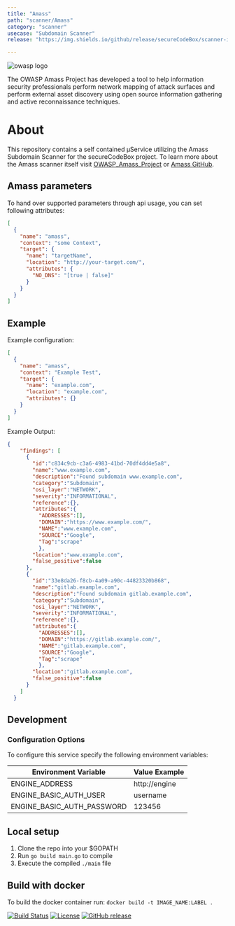 ```yaml
---
title: "Amass"
path: "scanner/Amass"
category: "scanner"
usecase: "Subdomain Scanner"
release: "https://img.shields.io/github/release/secureCodeBox/scanner-infrastructure-amass.svg"

---
```


![owasp logo](https://www.owasp.org/images/thumb/f/fe/Owasp_logo.jpg/320px-Owasp_logo.jpg)

The OWASP Amass Project has developed a tool to help information security professionals perform network mapping of attack surfaces and perform external asset discovery using open source information gathering and active reconnaissance techniques.

<!-- end -->

# About

This repository contains a self contained µService utilizing the Amass Subdomain Scanner for the secureCodeBox project. To learn more about the Amass scanner itself visit [OWASP_Amass_Project] or [Amass GitHub].

## Amass parameters

To hand over supported parameters through api usage, you can set following attributes:

```json
[
  {
    "name": "amass",
    "context": "some Context",
    "target": {
      "name": "targetName",
      "location": "http://your-target.com/",
      "attributes": {
        "NO_DNS": "[true | false]"
      }
    }
  }
]
```

## Example

Example configuration:

```json
[
  {
    "name": "amass",
    "context": "Example Test",
    "target": {
      "name": "example.com",
      "location": "example.com",
      "attributes": {}
    }
  }
]
```

Example Output:

```json
{
    "findings": [
      {
        "id":"c834c9cb-c3a6-4983-41bd-70df4dd4e5a8",
        "name":"www.example.com",
        "description":"Found subdomain www.example.com",
        "category":"Subdomain",
        "osi_layer":"NETWORK",
        "severity":"INFORMATIONAL",
        "reference":{},
        "attributes":{
          "ADDRESSES":[],
          "DOMAIN":"https://www.example.com/",
          "NAME":"www.example.com",
          "SOURCE":"Google",
          "Tag":"scrape"
          },
        "location":"www.example.com",
        "false_positive":false
      },
      {
        "id":"33e8da26-f8cb-4a09-a90c-44823320b868",
        "name":"gitlab.example.com",
        "description":"Found subdomain gitlab.example.com",
        "category":"Subdomain",
        "osi_layer":"NETWORK",
        "severity":"INFORMATIONAL",
        "reference":{},
        "attributes":{
          "ADDRESSES":[],
          "DOMAIN":"https://gitlab.example.com/",
          "NAME":"gitlab.example.com",
          "SOURCE":"Google",
          "Tag":"scrape"
          },
        "location":"gitlab.example.com",
        "false_positive":false
      }
    ]
  }
```


## Development

### Configuration Options

To configure this service specify the following environment variables:

| Environment Variable       | Value Example |
| -------------------------- | ------------- |
| ENGINE_ADDRESS             | http://engine |
| ENGINE_BASIC_AUTH_USER     | username      |
| ENGINE_BASIC_AUTH_PASSWORD | 123456        |

## Local setup

1. Clone the repo into your $GOPATH
2. Run `go build main.go` to compile
3. Execute the compiled `./main` file

## Build with docker

To build the docker container run: `docker build -t IMAGE_NAME:LABEL .`

[![Build Status](https://travis-ci.com/secureCodeBox/scanner-infrastructure-amass.svg?branch=master)](https://travis-ci.com/secureCodeBox/scanner-infrastructure-amass)
[![License](https://img.shields.io/badge/License-Apache%202.0-blue.svg)](https://opensource.org/licenses/Apache-2.0)
[![GitHub release](https://img.shields.io/github/release/secureCodeBox/scanner-infrastructure-amass.svg)](https://github.com/secureCodeBox/scanner-infrastructure-amass/releases/latest)


[OWASP_Amass_Project]: https://www.owasp.org/index.php/OWASP_Amass_Project
[Amass GitHub]: https://github.com/OWASP/Amass
